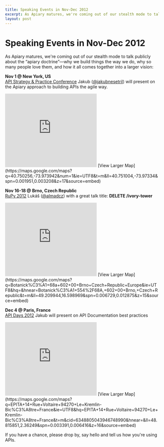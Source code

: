 ```yaml
---
title: Speaking Events in Nov-Dec 2012
excerpt: As Apiary matures, we're coming out of our stealth mode to talk publicly about the “apiary doctrine”—why we build things the way we do, why so many people love them, and how it all comes together into a larger vision.
layout: post
---
```


# Speaking Events in Nov-Dec 2012

As Apiary matures, we're coming out of our stealth mode to talk publicly about the “apiary doctrine”—why we build things the way we do, why so many people love them, and how it all comes together into a larger vision:

**Nov 1 @ New York, US**  
[API Strategy & Practice Conference](http://www.apistrategyconference.com/sessions.php) Jakub ([@jakubnesetril](http://twitter.com/jakubnesetril)) will present on the Apiary approach to building APIs the agile way.

<iframe width="300" height="240" frameborder="0" scrolling="no" marginheight="0" marginwidth="0" src="https://maps.google.com/maps?q=40.750256,-73.973942&amp;num=1&amp;ie=UTF8&amp;t=m&amp;ll=40.751004,-73.97334&amp;spn=0.001951,0.003208&amp;z=17&amp;output=embed">map: https://maps.google.com/maps?q=40.750256,-73.973942&amp;num=1&amp;ie=UTF8&amp;t=m&amp;ll=40.751004,-73.97334&amp;spn=0.001951,0.003208&amp;z=17&amp;source=embed</iframe>
[View Larger Map](https://maps.google.com/maps?q=40.750256,-73.973942&amp;num=1&amp;ie=UTF8&amp;t=m&amp;ll=40.751004,-73.97334&amp;spn=0.001951,0.003208&amp;z=17&amp;source=embed)

**Nov 16-18 @ Brno, Czech Republic**  
[RuPy 2012](http://rupy.eu/#lukas-linhart-talk) Lukáš ([@almadcz](http://twitter.com/almadcz)) with a great talk title: **DELETE /ivory-tower**

<iframe width="300" height="240" frameborder="0" scrolling="no" marginheight="0" marginwidth="0" src="https://maps.google.com/maps?q=Botanick%C3%A1+68a+602+00+Brno+Czech+Republic+Europe&amp;ie=UTF8&amp;hq=&amp;hnear=Botanick%C3%A1+554%2F68A,+602+00+Brno,+Czech+Republic&amp;t=m&amp;ll=49.209944,16.598969&amp;spn=0.006729,0.012875&amp;z=15&amp;output=embed">map: https://maps.google.com/maps?q=Botanick%C3%A1+68a+602+00+Brno+Czech+Republic+Europe&amp;ie=UTF8&amp;hq=&amp;hnear=Botanick%C3%A1+554%2F68A,+602+00+Brno,+Czech+Republic&amp;t=m&amp;ll=49.209944,16.598969&amp;spn=0.006729,0.012875&amp;z=15&amp;source=embed</iframe>
[View Larger Map](https://maps.google.com/maps?q=Botanick%C3%A1+68a+602+00+Brno+Czech+Republic+Europe&amp;ie=UTF8&amp;hq=&amp;hnear=Botanick%C3%A1+554%2F68A,+602+00+Brno,+Czech+Republic&amp;t=m&amp;ll=49.209944,16.598969&amp;spn=0.006729,0.012875&amp;z=15&amp;source=embed)

**Dec 4 @ Paris, France**  
[API Days 2012](http://apidays.io/) Jakub will present on API Documentation best practices

<iframe width="300" height="240" frameborder="0" scrolling="no" marginheight="0" marginwidth="0" src="https://maps.google.com/maps?q=EPITA+14+Rue+Voltaire+94270+Le+Kremlin-Bic%C3%A8tre+France&amp;ie=UTF8&amp;hq=EPITA+14+Rue+Voltaire+94270+Le+Kremlin-Bic%C3%A8tre+France&amp;t=m&amp;cid=6348805043946748990&amp;hnear=&amp;ll=48.815851,2.36249&amp;spn=0.003391,0.006416&amp;z=16&amp;output=embed">map: https://maps.google.com/maps?q=EPITA+14+Rue+Voltaire+94270+Le+Kremlin-Bic%C3%A8tre+France&amp;ie=UTF8&amp;hq=EPITA+14+Rue+Voltaire+94270+Le+Kremlin-Bic%C3%A8tre+France&amp;t=m&amp;cid=6348805043946748990&amp;hnear=&amp;ll=48.815851,2.36249&amp;spn=0.003391,0.006416&amp;z=16&amp;source=embed</iframe>
[View Larger Map](https://maps.google.com/maps?q=EPITA+14+Rue+Voltaire+94270+Le+Kremlin-Bic%C3%A8tre+France&amp;ie=UTF8&amp;hq=EPITA+14+Rue+Voltaire+94270+Le+Kremlin-Bic%C3%A8tre+France&amp;t=m&amp;cid=6348805043946748990&amp;hnear=&amp;ll=48.815851,2.36249&amp;spn=0.003391,0.006416&amp;z=16&amp;source=embed)

If you have a chance, please drop by, say hello and tell us how you're using APIs.